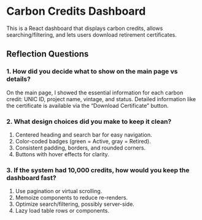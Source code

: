 # Carbon Credits Dashboard

This is a React dashboard that displays carbon credits, allows searching/filtering, and lets users download retirement certificates.

## Reflection Questions

### 1. How did you decide what to show on the main page vs details?
On the main page, I showed the essential information for each carbon credit: UNIC ID, project name, vintage, and status. Detailed information like the certificate is available via the “Download Certificate” button.

### 2. What design choices did you make to keep it clean?
1. Centered heading and search bar for easy navigation.
2. Color-coded badges (green = Active, gray = Retired).
3. Consistent padding, borders, and rounded corners.
4. Buttons with hover effects for clarity.

### 3. If the system had 10,000 credits, how would you keep the dashboard fast?
1. Use pagination or virtual scrolling.
2. Memoize components to reduce re-renders.
3. Optimize search/filtering, possibly server-side.
4. Lazy load table rows or components.
